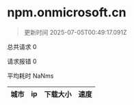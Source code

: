 
  # npm.onmicrosoft.cn

  > 更新时间 2025-07-05T00:49:17.091Z
  
  总共请求 0

  请求报错 0

  平均耗时 NaNms

|城市|ip|下载大小|速度|
|-----|----------|---|---|

  